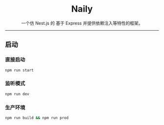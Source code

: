 <div align="center">

# Naily

一个仿 Nest.js 的 基于 Express 并提供依赖注入等特性的框架。

---

</div>

## 启动

### 直接启动

```sh
npm run start
```

### 监听模式

```sh
npm run dev
```

### 生产环境

```sh
npm run build && npm run prod
```
